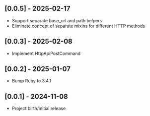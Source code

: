## [0.0.5] - 2025-02-17

- Support separate base_url and path helpers
- Eliminate concept of separate mixins for different HTTP methods

## [0.0.3] - 2025-02-08

- Implement HttpApiPostCommand

## [0.0.2] - 2025-01-07

- Bump Ruby to 3.4.1

## [0.0.1] - 2024-11-08

- Project birth/initial release
